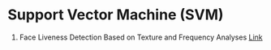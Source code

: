 # Support Vector Machine (SVM)

1. Face Liveness Detection Based on Texture and Frequency Analyses [Link](https://drive.google.com/drive/u/0/folders/16AN-oSB6fW4fhcasBYLBCe9YCZY6wnc3)